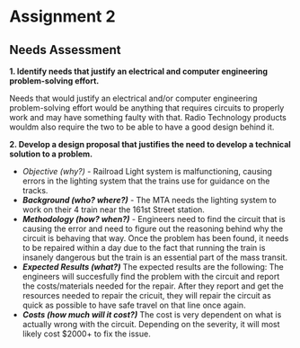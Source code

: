 # Assignment 2
## Needs Assessment

**1. Identify needs that justify an electrical and computer engineering problem-solving effort.**

Needs that would justify an electrical and/or computer engineering problem-solving effort would be anything that requires circuits to properly work and may have something faulty with that. Radio Technology products wouldm also require the two to be able to have a good design behind it. 

**2. Develop a design proposal that justifies the need to develop a technical solution to a problem.**

* _Objective (why?)_ - Railroad Light system is malfunctioning, causing errors in the lighting system that the trains use for guidance on the tracks.
* **_Background (who? where?)_** - The MTA needs the lighting system to work on their 4 train near the 161st Street station. 
* **_Methodology (how? when?)_** - Engineers need to find the circuit that is causing the error and need to figure out the reasoning behind why the circuit is behaving that way. Once the problem has been found, it needs to be repaired within a day due to the fact that running the train is insanely dangerous but the train is an essential part of the mass transit. 
* **_Expected Results (what?)_** The expected results are the following: The engineers will succesfully find the problem with the circuit and report the costs/materials needed for the repair. After they report and get the resources needed to repair the cricuit, they will repair the circuit as quick as possible to have safe travel on that line once again. 
* **_Costs (how much will it cost?)_** The cost is very dependent on what is actually wrong with the circuit. Depending on the severity, it will most likely cost $2000+ to fix the issue. 
